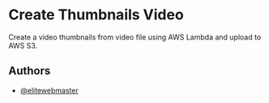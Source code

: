
# Create Thumbnails Video

Create a video thumbnails from video file using AWS Lambda and upload to AWS S3.


## Authors

- [@elitewebmaster](https://elitewebmaster.com)

